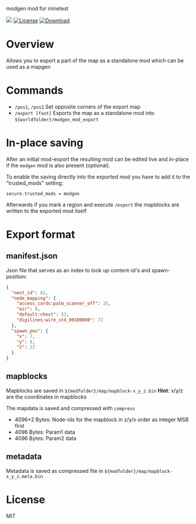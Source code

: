 modgen mod for minetest

![](https://github.com/BuckarooBanzay/modgen/workflows/luacheck/badge.svg)
[![License](https://img.shields.io/badge/License-MIT%20and%20CC%20BY--SA%203.0-green.svg)](license.txt)
[![Download](https://img.shields.io/badge/Download-ContentDB-blue.svg)](https://content.minetest.net/packages/BuckarooBanzay/modgen)

# Overview

Allows you to export a part of the map as a standalone mod which can be used as a mapgen

# Commands

* `/pos1`, `/pos2` Set opposite corners of the export map
* `/export [fast]` Exports the map as a standalone mod into `${worldfolder}/modgen_mod_export`

# In-place saving

After an initial mod-export the resulting mod can be edited live and in-place
if the `modgen` mod is also present (optional).

To enable the saving directly into the exported mod you have to add it to the "trusted_mods" setting:

```
secure.trusted_mods = modgen
```

Afterwards if you mark a region and execute `/export` the mapblocks are written to the exported mod itself

# Export format

## manifest.json

Json file that serves as an index to look up content-id's and spawn-position:

```json
{
  "next_id": 82,
  "node_mapping": {
    "access_cards:palm_scanner_off": 25,
    "air": 0,
    "default:chest": 53,
    "digilines:wire_std_00100000": 72
  },
  "spawn_pos": {
    "x": 7,
    "y": 8,
    "z": 22
  }
}
```

## mapblocks

Mapblocks are saved in `${modfolder}/map/mapblock-x_y_z.bin`
**Hint**: x/y/z are the coordinates in mapblocks

The mapdata is saved and compressed with `compress`

* 4096*2 Bytes: Node-ids for the mapblock in z/y/x order as integer MSB first
* 4096 Bytes: Param1 data
* 4096 Bytes: Param2 data

## metadata

Metadata is saved as compressed file in `${modfolder}/map/mapblock-x_y_z.meta.bin`

# License

MIT
